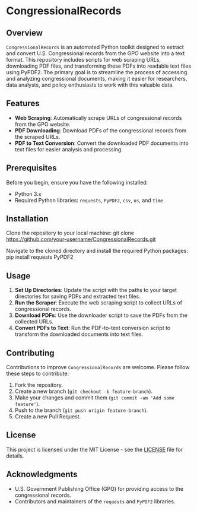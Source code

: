 # CongressionalRecords

## Overview
`CongressionalRecords` is an automated Python toolkit designed to extract and convert U.S. Congressional records from the GPO website into a text format. This repository includes scripts for web scraping URLs, downloading PDF files, and transforming these PDFs into readable text files using PyPDF2. The primary goal is to streamline the process of accessing and analyzing congressional documents, making it easier for researchers, data analysts, and policy enthusiasts to work with this valuable data.

## Features
- **Web Scraping**: Automatically scrape URLs of congressional records from the GPO website.
- **PDF Downloading**: Download PDFs of the congressional records from the scraped URLs.
- **PDF to Text Conversion**: Convert the downloaded PDF documents into text files for easier analysis and processing.

## Prerequisites
Before you begin, ensure you have the following installed:
- Python 3.x
- Required Python libraries: `requests`, `PyPDF2`, `csv`, `os`, and `time`

## Installation
Clone the repository to your local machine:
git clone https://github.com/your-username/CongressionalRecords.git

Navigate to the cloned directory and install the required Python packages:
pip install requests PyPDF2

## Usage
1. **Set Up Directories**: Update the script with the paths to your target directories for saving PDFs and extracted text files.
2. **Run the Scraper**: Execute the web scraping script to collect URLs of congressional records.
3. **Download PDFs**: Use the downloader script to save the PDFs from the collected URLs.
4. **Convert PDFs to Text**: Run the PDF-to-text conversion script to transform the downloaded documents into text files.

## Contributing
Contributions to improve `CongressionalRecords` are welcome. Please follow these steps to contribute:
1. Fork the repository.
2. Create a new branch (`git checkout -b feature-branch`).
3. Make your changes and commit them (`git commit -am 'Add some feature'`).
4. Push to the branch (`git push origin feature-branch`).
5. Create a new Pull Request.

## License
This project is licensed under the MIT License - see the [LICENSE](LICENSE) file for details.

## Acknowledgments
- U.S. Government Publishing Office (GPO) for providing access to the congressional records.
- Contributors and maintainers of the `requests` and `PyPDF2` libraries.
